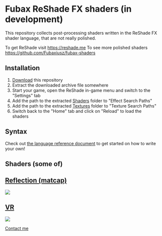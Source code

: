 Fubax ReShade FX shaders (in development)
=========================================

This repository collects post-processing shaders written in the ReShade FX shader language, that are not really polished.

To get ReShade visit https://reshade.me
To see more polished shaders https://github.com/Fubaxiusz/fubax-shaders

Installation
------------

1. [Download](https://github.com/Fubaxiusz/fubax-shaders-dev/archive/master.zip) this repository
2. Extract the downloaded archive file somewhere
3. Start your game, open the ReShade in-game menu and switch to the "Settings" tab
4. Add the path to the extracted [Shaders](/Shaders) folder to "Effect Search Paths"
5. Add the path to the extracted [Textures](/Textures) folder to "Texture Search Paths"
6. Switch back to the "Home" tab and click on "Reload" to load the shaders

Syntax
------

Check out [the language reference document](https://github.com/crosire/reshade-shaders/blob/master/REFERENCE.md) to get started on how to write your own!


Shaders (some of)
-----------------

[Reflection (matcap)](/Shaders/Reflection.fx)
---------------------
![](https://i.imgur.com/DKsZBwE.jpg)

[VR](/Shaders/VR.fx)
----
![](https://i.imgur.com/GqOsqOT.jpg)

[Contact me](mailto:jakub.m.fober@pm.me)
